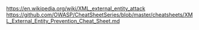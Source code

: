 https://en.wikipedia.org/wiki/XML_external_entity_attack
https://github.com/OWASP/CheatSheetSeries/blob/master/cheatsheets/XML_External_Entity_Prevention_Cheat_Sheet.md
